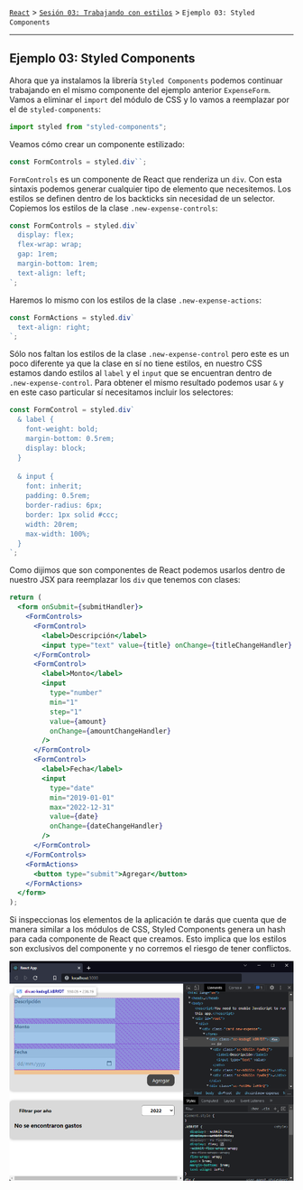 [`React`](../../README.md) > [`Sesión 03: Trabajando con estilos`](../Readme.md) > `Ejemplo 03: Styled Components`

---

## Ejemplo 03: Styled Components

Ahora que ya instalamos la librería `Styled Components` podemos continuar trabajando en el mismo componente del ejemplo anterior `ExpenseForm`. Vamos a eliminar el `import` del módulo de CSS y lo vamos a reemplazar por el de `styled-components`:

```jsx
import styled from "styled-components";
```

Veamos cómo crear un componente estilizado:

```jsx
const FormControls = styled.div``;
```

`FormControls` es un componente de React que renderiza un `div`. Con esta sintaxis podemos generar cualquier tipo de elemento que necesitemos. Los estilos se definen dentro de los backticks sin necesidad de un selector. Copiemos los estilos de la clase `.new-expense-controls`:

```jsx
const FormControls = styled.div`
  display: flex;
  flex-wrap: wrap;
  gap: 1rem;
  margin-bottom: 1rem;
  text-align: left;
`;
```

Haremos lo mismo con los estilos de la clase `.new-expense-actions`:

```jsx
const FormActions = styled.div`
  text-align: right;
`;
```

Sólo nos faltan los estilos de la clase `.new-expense-control` pero este es un poco diferente ya que la clase en sí no tiene estilos, en nuestro CSS estamos dando estilos al `label` y el `input` que se encuentran dentro de `.new-expense-control`. Para obtener el mismo resultado podemos usar `&` y en este caso particular sí necesitamos incluir los selectores:

```jsx
const FormControl = styled.div`
  & label {
    font-weight: bold;
    margin-bottom: 0.5rem;
    display: block;
  }

  & input {
    font: inherit;
    padding: 0.5rem;
    border-radius: 6px;
    border: 1px solid #ccc;
    width: 20rem;
    max-width: 100%;
  }
`;
```

Como dijimos que son componentes de React podemos usarlos dentro de nuestro JSX para reemplazar los `div` que tenemos con clases:

```jsx
return (
  <form onSubmit={submitHandler}>
    <FormControls>
      <FormControl>
        <label>Descripción</label>
        <input type="text" value={title} onChange={titleChangeHandler} />
      </FormControl>
      <FormControl>
        <label>Monto</label>
        <input
          type="number"
          min="1"
          step="1"
          value={amount}
          onChange={amountChangeHandler}
        />
      </FormControl>
      <FormControl>
        <label>Fecha</label>
        <input
          type="date"
          min="2019-01-01"
          max="2022-12-31"
          value={date}
          onChange={dateChangeHandler}
        />
      </FormControl>
    </FormControls>
    <FormActions>
      <button type="submit">Agregar</button>
    </FormActions>
  </form>
);
```

Si inspeccionas los elementos de la aplicación te darás que cuenta que de manera similar a los módulos de CSS, Styled Components genera un hash para cada componente de React que creamos. Esto implica que los estilos son exclusivos del componente y no corremos el riesgo de tener conflictos.

![Styled Components](./assets/log-styled-components.png)
